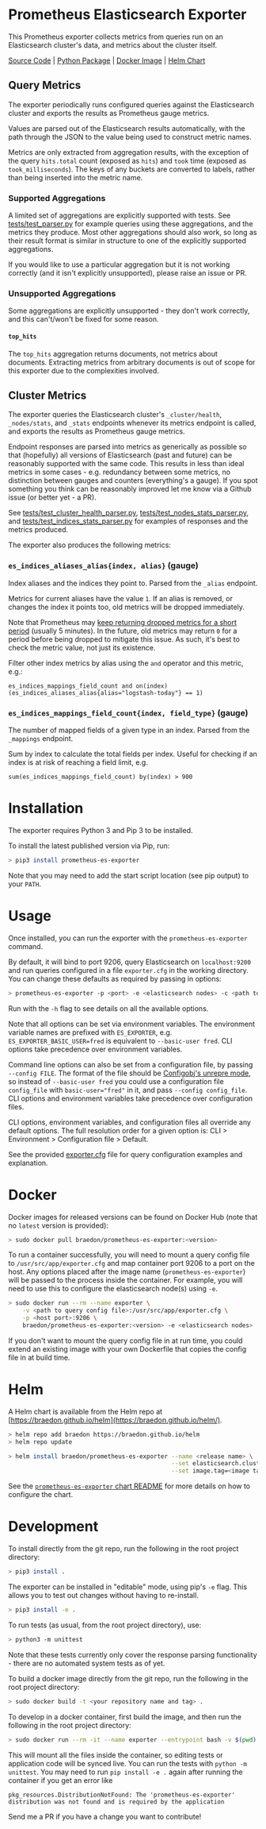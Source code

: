 Prometheus Elasticsearch Exporter
====
This Prometheus exporter collects metrics from queries run on an Elasticsearch cluster's data, and metrics about the cluster itself.

[Source Code](https://github.com/braedon/prometheus-es-exporter) | [Python Package](https://pypi.org/project/prometheus-es-exporter) | [Docker Image](https://hub.docker.com/r/braedon/prometheus-es-exporter) | [Helm Chart](https://braedon.github.io/helm/prometheus-es-exporter)

## Query Metrics
The exporter periodically runs configured queries against the Elasticsearch cluster and exports the results as Prometheus gauge metrics.

Values are parsed out of the Elasticsearch results automatically, with the path through the JSON to the value being used to construct metric names.

Metrics are only extracted from aggregation results, with the exception of the query `hits.total` count (exposed as `hits`) and `took` time (exposed as `took_milliseconds`). The keys of any buckets are converted to labels, rather than being inserted into the metric name.

### Supported Aggregations
A limited set of aggregations are explicitly supported with tests. See [tests/test_parser.py](tests/test_parser.py) for example queries using these aggregations, and the metrics they produce. Most other aggregations should also work, so long as their result format is similar in structure to one of the explicitly supported aggregations.

If you would like to use a particular aggregation but it is not working correctly (and it isn't explicitly unsupported), please raise an issue or PR.

### Unsupported Aggregations
Some aggregations are explicitly unsupported - they don't work correctly, and this can't/won't be fixed for some reason.

#### `top_hits`
The `top_hits` aggregation returns documents, not metrics about documents. Extracting metrics from arbitrary documents is out of scope for this exporter due to the complexities involved.

## Cluster Metrics
The exporter queries the Elasticsearch cluster's `_cluster/health`, `_nodes/stats`, and `_stats` endpoints whenever its metrics endpoint is called, and exports the results as Prometheus gauge metrics.

Endpoint responses are parsed into metrics as generically as possible so that (hopefully) all versions of Elasticsearch (past and future) can be reasonably supported with the same code. This results in less than ideal metrics in some cases - e.g. redundancy between some metrics, no distinction between gauges and counters (everything's a gauge). If you spot something you think can be reasonably improved let me know via a Github issue (or better yet - a PR).

See [tests/test_cluster_health_parser.py](tests/test_cluster_health_parser.py), [tests/test_nodes_stats_parser.py](tests/test_nodes_stats_parser.py), and [tests/test_indices_stats_parser.py](tests/test_indices_stats_parser.py) for examples of responses and the metrics produced.

The exporter also produces the following metrics:

### `es_indices_aliases_alias{index, alias}` (gauge)
Index aliases and the indices they point to. Parsed from the `_alias` endpoint.

Metrics for current aliases have the value `1`. If an alias is removed, or changes the index it points too, old metrics will be dropped immediately.

Note that Prometheus may [keep returning dropped metrics for a short period](https://prometheus.io/docs/prometheus/latest/querying/basics/#staleness) (usually 5 minutes). In the future, old metrics may return `0` for a period before being dropped to mitigate this issue. As such, it's best to check the metric value, not just its existence.

Filter other index metrics by alias using the `and` operator and this metric, e.g.:
```
es_indices_mappings_field_count and on(index) (es_indices_aliases_alias{alias="logstash-today"} == 1)
```

### `es_indices_mappings_field_count{index, field_type}` (gauge)
The number of mapped fields of a given type in an index. Parsed from the `_mappings` endpoint.

Sum by index to calculate the total fields per index. Useful for checking if an index is at risk of reaching a field limit, e.g.
```
sum(es_indices_mappings_field_count) by(index) > 900
```

# Installation
The exporter requires Python 3 and Pip 3 to be installed.

To install the latest published version via Pip, run:
```bash
> pip3 install prometheus-es-exporter
```
Note that you may need to add the start script location (see pip output) to your `PATH`.

# Usage
Once installed, you can run the exporter with the `prometheus-es-exporter` command.

By default, it will bind to port 9206, query Elasticsearch on `localhost:9200` and run queries configured in a file `exporter.cfg` in the working directory. You can change these defaults as required by passing in options:
```bash
> prometheus-es-exporter -p <port> -e <elasticsearch nodes> -c <path to query config file>
```
Run with the `-h` flag to see details on all the available options.

Note that all options can be set via environment variables. The environment variable names are prefixed with `ES_EXPORTER`, e.g. `ES_EXPORTER_BASIC_USER=fred` is equivalent to `--basic-user fred`. CLI options take precedence over environment variables.

Command line options can also be set from a configuration file, by passing `--config FILE`. The format of the file should be [Configobj's unrepre mode](https://configobj.readthedocs.io/en/latest/configobj.html#unrepr-mode), so instead of `--basic-user fred` you could use a configuration file `config_file` with `basic-user="fred"` in it, and pass `--config config_file`. CLI options and environment variables take precedence over configuration files.

CLI options, environment variables, and configuration files all override any default options. The full resolution order for a given option is: CLI > Environment > Configuration file > Default.

See the provided [exporter.cfg](exporter.cfg) file for query configuration examples and explanation.

# Docker
Docker images for released versions can be found on Docker Hub (note that no `latest` version is provided):
```bash
> sudo docker pull braedon/prometheus-es-exporter:<version>
```
To run a container successfully, you will need to mount a query config file to `/usr/src/app/exporter.cfg` and map container port 9206 to a port on the host. Any options placed after the image name (`prometheus-es-exporter`) will be passed to the process inside the container. For example, you will need to use this to configure the elasticsearch node(s) using `-e`.
```bash
> sudo docker run --rm --name exporter \
    -v <path to query config file>:/usr/src/app/exporter.cfg \
    -p <host port>:9206 \
    braedon/prometheus-es-exporter:<version> -e <elasticsearch nodes>
```
If you don't want to mount the query config file in at run time, you could extend an existing image with your own Dockerfile that copies the config file in at build time.

# Helm
A Helm chart is available from the Helm repo at [https://braedon.github.io/helm](https://braedon.github.io/helm/).
```bash
> helm repo add braedon https://braedon.github.io/helm
> helm repo update

> helm install braedon/prometheus-es-exporter --name <release name> \
                                              --set elasticsearch.cluster=<elasticsearch nodes> \
                                              --set image.tag=<image tag>
```
See the [`prometheus-es-exporter` chart README](https://braedon.github.io/helm/prometheus-es-exporter/) for more details on how to configure the chart.

# Development
To install directly from the git repo, run the following in the root project directory:
```bash
> pip3 install .
```
The exporter can be installed in "editable" mode, using pip's `-e` flag. This allows you to test out changes without having to re-install.
```bash
> pip3 install -e .
```
To run tests (as usual, from the root project directory), use:
```bash
> python3 -m unittest
```
Note that these tests currently only cover the response parsing functionality - there are no automated system tests as of yet.

To build a docker image directly from the git repo, run the following in the root project directory:
```bash
> sudo docker build -t <your repository name and tag> .
```

To develop in a docker container, first build the image, and then run the following in the root project directory:
```bash
> sudo docker run --rm -it --name exporter --entrypoint bash -v $(pwd):/usr/src/app <your repository name and tag>
```
This will mount all the files inside the container, so editing tests or application code will be synced live. You can run the tests with `python -m unittest`. You may need to run `pip install -e .` again after running the container if you get an error like
```
pkg_resources.DistributionNotFound: The 'prometheus-es-exporter' distribution was not found and is required by the application
```

Send me a PR if you have a change you want to contribute!

